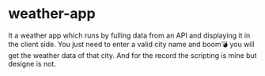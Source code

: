 # weather-app
It a weather app which runs by fulling data from an API and displaying it in the client side.
You just need to enter a valid city name and boom💣 you will get the weather data of that city.
And for the record the scripting is mine but designe is not.
